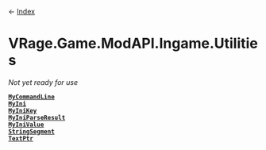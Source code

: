 ← [Index](ApiIndex)
# VRage.Game.ModAPI.Ingame.Utilities
_Not yet ready for use_

**[`MyCommandLine`](VRage.Game.ModAPI.Ingame.Utilities.MyCommandLine)**  
**[`MyIni`](VRage.Game.ModAPI.Ingame.Utilities.MyIni)**  
**[`MyIniKey`](VRage.Game.ModAPI.Ingame.Utilities.MyIniKey)**  
**[`MyIniParseResult`](VRage.Game.ModAPI.Ingame.Utilities.MyIniParseResult)**  
**[`MyIniValue`](VRage.Game.ModAPI.Ingame.Utilities.MyIniValue)**  
**[`StringSegment`](VRage.Game.ModAPI.Ingame.Utilities.StringSegment)**  
**[`TextPtr`](VRage.Game.ModAPI.Ingame.Utilities.TextPtr)**  
